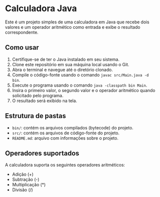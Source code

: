 # Calculadora Java

Este é um projeto simples de uma calculadora em Java que recebe dois valores e um operador aritmético como entrada e exibe o resultado correspondente.

## Como usar

1. Certifique-se de ter o Java instalado em seu sistema.
2. Clone este repositório em sua máquina local usando o Git.
3. Abra o terminal e navegue até o diretório clonado.
4. Compile o código-fonte usando o comando `javac src/Main.java -d bin`.
5. Execute o programa usando o comando `java -classpath bin Main`.
6. Insira o primeiro valor, o segundo valor e o operador aritmético quando solicitado pelo programa.
7. O resultado será exibido na tela.

## Estrutura de pastas

- `bin/`: contém os arquivos compilados (bytecode) do projeto.
- `src/`: contém os arquivos de código-fonte do projeto.
- `README.md`: arquivo com informações sobre o projeto.

## Operadores suportados

A calculadora suporta os seguintes operadores aritméticos:

- Adição (+)
- Subtração (-)
- Multiplicação (*)
- Divisão (/)
